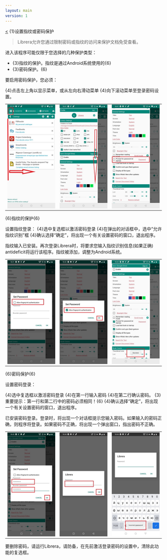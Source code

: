 ```yaml
---
layout: main
version: 1
---
```

[<](/wiki/faq/zh)
{1}设置指纹或密码保护

> Librera允许您通过限制密码或指纹的访问来保护文档免受查看。

进入该程序可能仅限于您选择的几种保护类型：

* {3}指纹的保护。指纹是通过Android系统使用的{6}
* {3}密码保护。{6}

要启用密码保护，您必须：

{4}点击左上角以显示菜单，或从左向右滑动菜单
{4}向下滚动菜单至登录密码设置。

||||
|-|-|-|
|![](1.jpg)|![](2.jpg)|![](3.jpg)|

{6}指纹的保护{6}

设置指纹登录：
{4}选中复选框以激活密码登录
{4}在弹出的对话框中，选中“允许指纹识别”框
{4}确认选择“确定”，将出现一个有关设置密码的窗口，退出程序。

指纹输入已安装。再次登录Librera时，将要求您输入指纹识别信息(如果正确)
antideficit将运行该程序。指纹被添加，调整为Android系统。

||||
|-|-|-|
|![](4.jpg)|![](5.jpg)|![](7.jpg)|

{6}密码保护{6}

设置密码登录：

{4}选中复选框以激活密码登录
{4}在第一行输入密码
{4}在第二行确认密码。 {3}重要提示：第一行和第二行中的密码必须相同！{6}
{4}确认选择“确定”，将出现一个有关设置密码的窗口，退出程序。

已安装密码登录。登录时，将出现一个对话框提示您输入密码。如果输入的密码正确，则程序将登录。如果密码不正确，将出现一个弹出窗口，指出密码不正确。

||||
|-|-|-|
|![](6.jpg)|![](8.jpg)|![](10.jpg)|


要删除密码，请运行Librera，请防备，在先前激活登录密码的设置中，清除此功能的复选框。
